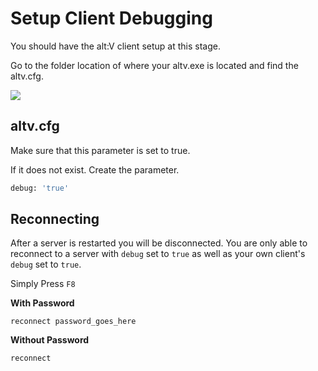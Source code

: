 # Setup Client Debugging

You should have the alt:V client setup at this stage.

Go to the folder location of where your altv.exe is located and find the altv.cfg.

![](../../img/edit_cfg.png)

## altv.cfg

Make sure that this parameter is set to true.

If it does not exist. Create the parameter.

```sh
debug: 'true'
```

## Reconnecting

After a server is restarted you will be disconnected. You are only able to reconnect to a server with `debug` set to `true` as well as your own client's `debug` set to `true`.

Simply Press `F8`

**With Password**

```
reconnect password_goes_here
```

**Without Password**

```
reconnect
```
